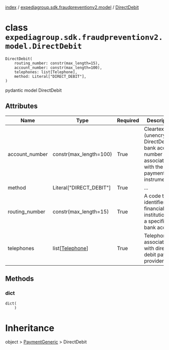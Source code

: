 [index](index.md) / [expediagroup.sdk.fraudpreventionv2.model](expediagroup.sdk.fraudpreventionv2.model.md) / [DirectDebit](DirectDebit.md)
# class `expediagroup.sdk.fraudpreventionv2.model.DirectDebit`
```
DirectDebit(
    routing_number: constr(max_length=15),
    account_number: constr(max_length=100),
    telephones: list[Telephone],
    method: Literal["DIRECT_DEBIT"],
)
```

pydantic model DirectDebit



## Attributes
    
    
        
    
        
    
        
    
        
    

|      Name      |               Type              | Required |                                           Description                                           |
|----------------|---------------------------------|----------|-------------------------------------------------------------------------------------------------|
| account_number |      constr(max_length=100)     |   True   | Cleartext (unencrypted) DirectDebit bank account number associated with the payment instrument. |
|     method     |     Literal["DIRECT_DEBIT"]     |   True   |                                               ...                                               |
| routing_number |      constr(max_length=15)      |   True   |          A code that identifies the financial institution for a specific bank account.          |
|   telephones   | list[[Telephone](Telephone.md)] |   True   |                   Telephone(s) associated with direct debit payment provider.                   |







## Methods

### dict
```
dict(
    )
```
    





# Inheritance
object > [PaymentGeneric](PaymentGeneric.md) > DirectDebit